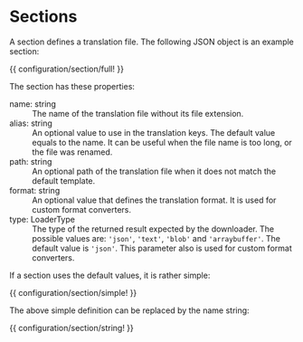 <!-- ======================================================================
--- Search engine
title:          Configuration section
keywords:       configuration, section
description:    The definition of translation sections.
--- Menu system
order:          10
text:           Sections
hidden:         false
umbel:          false
--- Page properties
id:             
document:       
layout:         layout-2-left
$-left:         #side-menu
searchable:     true
--- Side menu
side-menu-root:     /documentation
side-menu-header:   Documentation
side-menu-top:      
side-menu-depth:    2
======================================================================= -->

# Sections

A section defines a translation file. The following JSON object is an example section:

{{ configuration/section/full! }}

The section has these properties:

<dl>
  <dt>name: <span class="data-type">string</span></dt>
  <dd>The name of the translation file without its file extension.</dd>
  <dt>alias: <span class="data-type">string</span></dt>
  <dd>An optional value to use in the translation keys. The default value equals
      to the name. It can be useful when the file name is too long, or the file
      was renamed.</dd>
  <dt>path: <span class="data-type">string</span></dt>
  <dd>An optional path of the translation file when it does not match the default
      template.</dd>
  <dt>format: <span class="data-type">string</span></dt>
  <dd>An optional value that defines the translation format. It is used for custom
      format converters.</dd>
  <dt>type: <span class="data-type">LoaderType</span></dt>
  <dd>The type of the returned result expected by the downloader. The possible
      values are: <code>'json'</code>, <code>'text'</code>, <code>'blob'</code> and
       <code>'arraybuffer'</code>. The default value is <code>'json'</code>.
       This parameter also is used for custom format converters.</dd>
</dl>

If a section uses the default values, it is rather simple:

{{ configuration/section/simple! }}

The above simple definition can be replaced by the name string:

{{ configuration/section/string! }}
